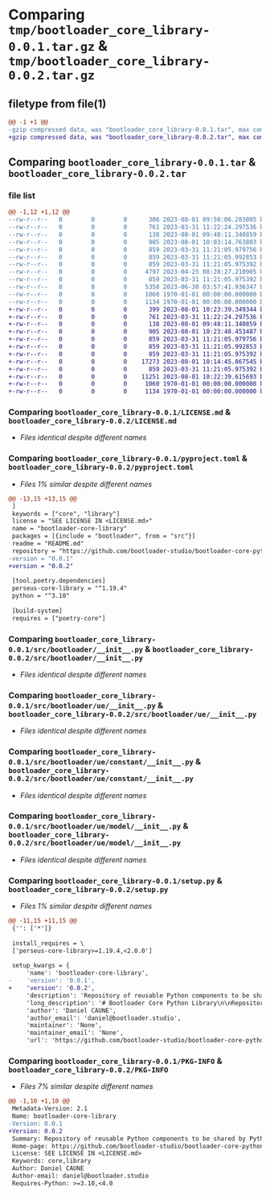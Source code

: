 # Comparing `tmp/bootloader_core_library-0.0.1.tar.gz` & `tmp/bootloader_core_library-0.0.2.tar.gz`

## filetype from file(1)

```diff
@@ -1 +1 @@
-gzip compressed data, was "bootloader_core_library-0.0.1.tar", max compression
+gzip compressed data, was "bootloader_core_library-0.0.2.tar", max compression
```

## Comparing `bootloader_core_library-0.0.1.tar` & `bootloader_core_library-0.0.2.tar`

### file list

```diff
@@ -1,12 +1,12 @@
--rw-r--r--   0        0        0      306 2023-08-01 09:50:06.283805 bootloader_core_library-0.0.1/CHANGELOG.md
--rw-r--r--   0        0        0      761 2023-03-31 11:22:24.297536 bootloader_core_library-0.0.1/LICENSE.md
--rw-r--r--   0        0        0      138 2023-08-01 09:48:11.340859 bootloader_core_library-0.0.1/README.md
--rw-r--r--   0        0        0      905 2023-08-01 10:03:14.763803 bootloader_core_library-0.0.1/pyproject.toml
--rw-r--r--   0        0        0      859 2023-03-31 11:21:05.979756 bootloader_core_library-0.0.1/src/bootloader/__init__.py
--rw-r--r--   0        0        0      859 2023-03-31 11:21:05.992853 bootloader_core_library-0.0.1/src/bootloader/ue/__init__.py
--rw-r--r--   0        0        0      859 2023-03-31 11:21:05.975392 bootloader_core_library-0.0.1/src/bootloader/ue/constant/__init__.py
--rw-r--r--   0        0        0     4797 2023-04-25 08:28:27.210905 bootloader_core_library-0.0.1/src/bootloader/ue/constant/ue_asset.py
--rw-r--r--   0        0        0      859 2023-03-31 11:21:05.975392 bootloader_core_library-0.0.1/src/bootloader/ue/model/__init__.py
--rw-r--r--   0        0        0     5358 2023-06-30 03:57:41.936347 bootloader_core_library-0.0.1/src/bootloader/ue/model/ue_asset.py
--rw-r--r--   0        0        0     1060 1970-01-01 00:00:00.000000 bootloader_core_library-0.0.1/setup.py
--rw-r--r--   0        0        0     1134 1970-01-01 00:00:00.000000 bootloader_core_library-0.0.1/PKG-INFO
+-rw-r--r--   0        0        0      399 2023-08-01 10:23:39.349344 bootloader_core_library-0.0.2/CHANGELOG.md
+-rw-r--r--   0        0        0      761 2023-03-31 11:22:24.297536 bootloader_core_library-0.0.2/LICENSE.md
+-rw-r--r--   0        0        0      138 2023-08-01 09:48:11.340859 bootloader_core_library-0.0.2/README.md
+-rw-r--r--   0        0        0      905 2023-08-01 10:23:48.453487 bootloader_core_library-0.0.2/pyproject.toml
+-rw-r--r--   0        0        0      859 2023-03-31 11:21:05.979756 bootloader_core_library-0.0.2/src/bootloader/__init__.py
+-rw-r--r--   0        0        0      859 2023-03-31 11:21:05.992853 bootloader_core_library-0.0.2/src/bootloader/ue/__init__.py
+-rw-r--r--   0        0        0      859 2023-03-31 11:21:05.975392 bootloader_core_library-0.0.2/src/bootloader/ue/constant/__init__.py
+-rw-r--r--   0        0        0    17273 2023-08-01 10:14:45.867545 bootloader_core_library-0.0.2/src/bootloader/ue/constant/ue_asset.py
+-rw-r--r--   0        0        0      859 2023-03-31 11:21:05.975392 bootloader_core_library-0.0.2/src/bootloader/ue/model/__init__.py
+-rw-r--r--   0        0        0    11251 2023-08-01 10:22:39.615693 bootloader_core_library-0.0.2/src/bootloader/ue/model/ue_asset.py
+-rw-r--r--   0        0        0     1060 1970-01-01 00:00:00.000000 bootloader_core_library-0.0.2/setup.py
+-rw-r--r--   0        0        0     1134 1970-01-01 00:00:00.000000 bootloader_core_library-0.0.2/PKG-INFO
```

### Comparing `bootloader_core_library-0.0.1/LICENSE.md` & `bootloader_core_library-0.0.2/LICENSE.md`

 * *Files identical despite different names*

### Comparing `bootloader_core_library-0.0.1/pyproject.toml` & `bootloader_core_library-0.0.2/pyproject.toml`

 * *Files 1% similar despite different names*

```diff
@@ -13,15 +13,15 @@
 ]
 keywords = ["core", "library"]
 license = "SEE LICENSE IN <LICENSE.md>"
 name = "bootloader-core-library"
 packages = [{include = "bootloader", from = "src"}]
 readme = "README.md"
 repository = "https://github.com/bootloader-studio/bootloader-core-python-library"
-version = "0.0.1"
+version = "0.0.2"
 
 [tool.poetry.dependencies]
 perseus-core-library = "^1.19.4"
 python = "^3.10"
 
 [build-system]
 requires = ["poetry-core"]
```

### Comparing `bootloader_core_library-0.0.1/src/bootloader/__init__.py` & `bootloader_core_library-0.0.2/src/bootloader/__init__.py`

 * *Files identical despite different names*

### Comparing `bootloader_core_library-0.0.1/src/bootloader/ue/__init__.py` & `bootloader_core_library-0.0.2/src/bootloader/ue/__init__.py`

 * *Files identical despite different names*

### Comparing `bootloader_core_library-0.0.1/src/bootloader/ue/constant/__init__.py` & `bootloader_core_library-0.0.2/src/bootloader/ue/constant/__init__.py`

 * *Files identical despite different names*

### Comparing `bootloader_core_library-0.0.1/src/bootloader/ue/model/__init__.py` & `bootloader_core_library-0.0.2/src/bootloader/ue/model/__init__.py`

 * *Files identical despite different names*

### Comparing `bootloader_core_library-0.0.1/setup.py` & `bootloader_core_library-0.0.2/setup.py`

 * *Files 1% similar despite different names*

```diff
@@ -11,15 +11,15 @@
 {'': ['*']}
 
 install_requires = \
 ['perseus-core-library>=1.19.4,<2.0.0']
 
 setup_kwargs = {
     'name': 'bootloader-core-library',
-    'version': '0.0.1',
+    'version': '0.0.2',
     'description': 'Repository of reusable Python components to be shared by Python projects using the Bootloader services',
     'long_description': '# Bootloader Core Python Library\n\nRepository of reusable Python components to be shared by Python projects using the Bootloader services.\n',
     'author': 'Daniel CAUNE',
     'author_email': 'daniel@bootloader.studio',
     'maintainer': 'None',
     'maintainer_email': 'None',
     'url': 'https://github.com/bootloader-studio/bootloader-core-python-library',
```

### Comparing `bootloader_core_library-0.0.1/PKG-INFO` & `bootloader_core_library-0.0.2/PKG-INFO`

 * *Files 7% similar despite different names*

```diff
@@ -1,10 +1,10 @@
 Metadata-Version: 2.1
 Name: bootloader-core-library
-Version: 0.0.1
+Version: 0.0.2
 Summary: Repository of reusable Python components to be shared by Python projects using the Bootloader services
 Home-page: https://github.com/bootloader-studio/bootloader-core-python-library
 License: SEE LICENSE IN <LICENSE.md>
 Keywords: core,library
 Author: Daniel CAUNE
 Author-email: daniel@bootloader.studio
 Requires-Python: >=3.10,<4.0
```

